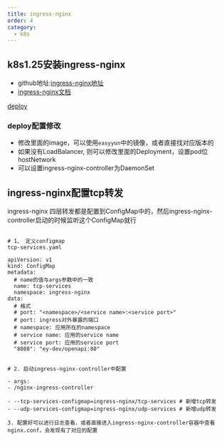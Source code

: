 ```yaml
---
title: ingress-nginx
order: 4
category:
  - k8s
---
```


## k8s1.25安装ingress-nginx

- github地址:[ingress-nginx地址]
- [ingress-nginx文档]


[deploy]

### deploy配置修改

- 修改里面的image，可以使用`easyyun`中的镜像，或者直接找对应版本的
- 如果没有LoadBalancer, 则可以修改里面的Deployment，设置pod位hostNetwork
- 可以设置ingress-nginx-controller为DaemonSet


## ingress-nginx配置tcp转发

ingress-nginx 四层转发都是配置到ConfigMap中的，然后ingress-nginx-controller启动的时候监听这个ConfigMap就行

```

# 1、 定义configmap
tcp-services.yaml

apiVersion: v1
kind: ConfigMap
metadata:
  # name的值与args参数中的一致
  name: tcp-services
  namespace: ingress-nginx
data:
  # 格式
  # port: "<namespace>/<service name>:<service port>"
  # port: ingress对外暴露的端口
  # namespace: 应用所在的namespace
  # service name: 应用的service name
  # service port: 应用的service port
  "8088": "ey-dev/openapi:80"
  
  
# 2. 启动ingress-nginx-controller中配置

- args:
- /nginx-ingress-controller

- --tcp-services-configmap=ingress-nginx/tcp-services # 新增tcp转发
- --udp-services-configmap=ingress-nginx/udp-services # 新增udp转发
 
3. 配置好可以进行日志查看，或者直接进入ingress-nginx-controller容器中查看nginx.conf，会发现有了对应的配置  
```


[ingress-nginx地址]: https://github.com/kubernetes/ingress-nginx/blob/main/docs/deploy/index.md

[deploy]: https://raw.githubusercontent.com/kubernetes/ingress-nginx/controller-v1.5.1/deploy/static/provider/cloud/deploy.yaml

[ingress-nginx文档]: https://kubernetes.github.io/ingress-nginx/examples/rewrite/